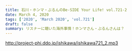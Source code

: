 ```yaml
---
title: 石川・ホンマ・ぶるんのBe-SIDE Your Life! vol.721-2
date: March 4, 2020
tags: ['2020', 'March 2020', 'vol.721']
draft: false
summary: リスナーに聴いた海外事情！ホンマさん・ぶるんさんは？
---
```


http://project-phi.ddo.jp/ishikawa/ishikawa721_2.mp3